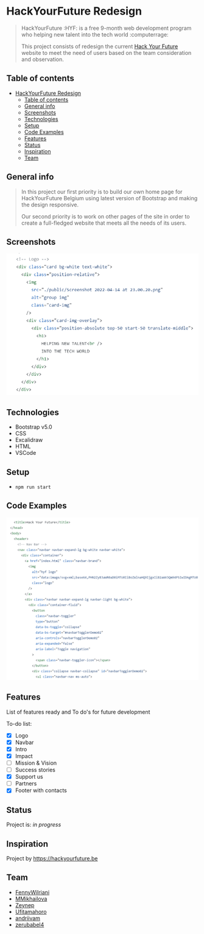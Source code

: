 # HackYourFuture Redesign

> HackYourFuture :HYF: is a free 9-month web development program who helping new
> talent into the tech world :computerrage:
>
> This project consists of redesign the current
> [Hack Your Future](https://hackyourfuture.be/) website to meet the need of
> users based on the team consideration and observation.

## Table of contents

- [HackYourFuture Redesign](#hackyourfuture-redesign)
  - [Table of contents](#table-of-contents)
  - [General info](#general-info)
  - [Screenshots](#screenshots)
  - [Technologies](#technologies)
  - [Setup](#setup)
  - [Code Examples](#code-examples)
  - [Features](#features)
  - [Status](#status)
  - [Inspiration](#inspiration)
  - [Team](#team)

## General info

> In this project our first priority is to build our own home page for
> HackYourFuture Belgium using latest version of Bootstrap and making the design
> responsive.
>
> Our second priority is to work on other pages of the site in order to create a
> full-fledged website that meets all the needs of its users.

## Screenshots

![Example screenshot](./planning/assets/sample-code.png)

## Technologies

- Bootstrap v5.0
- CSS
- Excalidraw
- HTML
- VSCode

## Setup

- `npm run start`

## Code Examples

![sample](./planning/assets/codesample.png)

## Features

List of features ready and To do's for future development

To-do list:

- [x] Logo
- [x] Navbar
- [x] Intro
- [x] Impact
- [ ] Mission & Vision
- [ ] Success stories
- [x] Support us
- [ ] Partners
- [x] Footer with contacts

## Status

Project is: _in progress_

## Inspiration

Project by <https://hackyourfuture.be>

## Team

- [FennyWilriani](https://github.com/FennyWilriani)
- [MMikhailova](https://github.com/MMikhailova)
- [Zeynep](https://github.com/Melati5)
- [Ufitamahoro](https://github.com/Ufitamahoro)
- [andriivam](https://github.com/andriivam)
- [zerubabel4](https://github.com/zerubabel4)
